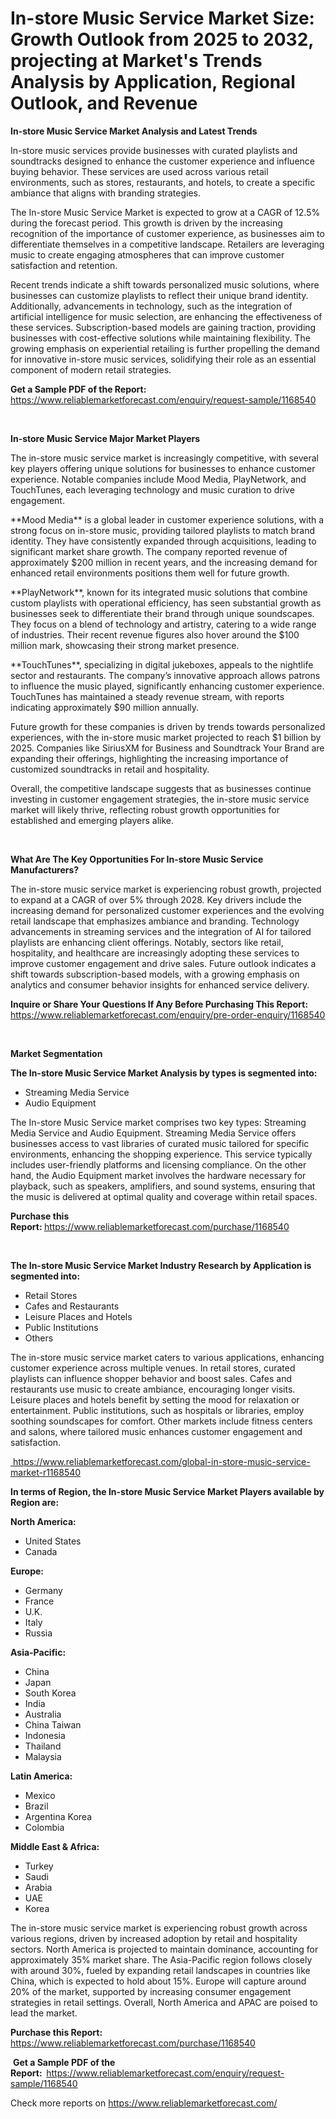 <p><h1>In-store Music Service Market Size: Growth Outlook from 2025 to 2032, projecting at Market's Trends Analysis by Application, Regional Outlook, and Revenue</h1></p><p><strong>In-store Music Service Market Analysis and Latest Trends</strong></p>
<p><p>In-store music services provide businesses with curated playlists and soundtracks designed to enhance the customer experience and influence buying behavior. These services are used across various retail environments, such as stores, restaurants, and hotels, to create a specific ambiance that aligns with branding strategies.</p><p>The In-store Music Service Market is expected to grow at a CAGR of 12.5% during the forecast period. This growth is driven by the increasing recognition of the importance of customer experience, as businesses aim to differentiate themselves in a competitive landscape. Retailers are leveraging music to create engaging atmospheres that can improve customer satisfaction and retention.</p><p>Recent trends indicate a shift towards personalized music solutions, where businesses can customize playlists to reflect their unique brand identity. Additionally, advancements in technology, such as the integration of artificial intelligence for music selection, are enhancing the effectiveness of these services. Subscription-based models are gaining traction, providing businesses with cost-effective solutions while maintaining flexibility. The growing emphasis on experiential retailing is further propelling the demand for innovative in-store music services, solidifying their role as an essential component of modern retail strategies.</p></p>
<p><strong>Get a Sample PDF of the Report:&nbsp;</strong> <a href="https://www.reliablemarketforecast.com/enquiry/request-sample/1168540?utm_campaign=3126&utm_medium=2&utm_source=Github&utm_content=ia&utm_term=29032025&utm_id=in-store-music-service">https://www.reliablemarketforecast.com/enquiry/request-sample/1168540</a></p>
<p>&nbsp;</p>
<p><strong>In-store Music Service Major Market Players</strong></p>
<p><p>The in-store music service market is increasingly competitive, with several key players offering unique solutions for businesses to enhance customer experience. Notable companies include Mood Media, PlayNetwork, and TouchTunes, each leveraging technology and music curation to drive engagement.</p><p>**Mood Media** is a global leader in customer experience solutions, with a strong focus on in-store music, providing tailored playlists to match brand identity. They have consistently expanded through acquisitions, leading to significant market share growth. The company reported revenue of approximately $200 million in recent years, and the increasing demand for enhanced retail environments positions them well for future growth.</p><p>**PlayNetwork**, known for its integrated music solutions that combine custom playlists with operational efficiency, has seen substantial growth as businesses seek to differentiate their brand through unique soundscapes. They focus on a blend of technology and artistry, catering to a wide range of industries. Their recent revenue figures also hover around the $100 million mark, showcasing their strong market presence.</p><p>**TouchTunes**, specializing in digital jukeboxes, appeals to the nightlife sector and restaurants. The company’s innovative approach allows patrons to influence the music played, significantly enhancing customer experience. TouchTunes has maintained a steady revenue stream, with reports indicating approximately $90 million annually.</p><p>Future growth for these companies is driven by trends towards personalized experiences, with the in-store music market projected to reach $1 billion by 2025. Companies like SiriusXM for Business and Soundtrack Your Brand are expanding their offerings, highlighting the increasing importance of customized soundtracks in retail and hospitality.</p><p>Overall, the competitive landscape suggests that as businesses continue investing in customer engagement strategies, the in-store music service market will likely thrive, reflecting robust growth opportunities for established and emerging players alike.</p></p>
<p>&nbsp;</p>
<p><strong>What Are The Key Opportunities For In-store Music Service Manufacturers?</strong></p>
<p><p>The in-store music service market is experiencing robust growth, projected to expand at a CAGR of over 5% through 2028. Key drivers include the increasing demand for personalized customer experiences and the evolving retail landscape that emphasizes ambiance and branding. Technology advancements in streaming services and the integration of AI for tailored playlists are enhancing client offerings. Notably, sectors like retail, hospitality, and healthcare are increasingly adopting these services to improve customer engagement and drive sales. Future outlook indicates a shift towards subscription-based models, with a growing emphasis on analytics and consumer behavior insights for enhanced service delivery.</p></p>
<p><strong>Inquire or Share Your Questions If Any Before Purchasing This Report:</strong> <a href="https://www.reliablemarketforecast.com/enquiry/pre-order-enquiry/1168540?utm_campaign=3126&utm_medium=2&utm_source=Github&utm_content=ia&utm_term=29032025&utm_id=in-store-music-service">https://www.reliablemarketforecast.com/enquiry/pre-order-enquiry/1168540</a></p>
<p>&nbsp;</p>
<p><strong>Market Segmentation</strong></p>
<p><strong>The In-store Music Service Market Analysis by types is segmented into:</strong></p>
<p><ul><li>Streaming Media Service</li><li>Audio Equipment</li></ul></p>
<p><p>The In-store Music Service market comprises two key types: Streaming Media Service and Audio Equipment. Streaming Media Service offers businesses access to vast libraries of curated music tailored for specific environments, enhancing the shopping experience. This service typically includes user-friendly platforms and licensing compliance. On the other hand, the Audio Equipment market involves the hardware necessary for playback, such as speakers, amplifiers, and sound systems, ensuring that the music is delivered at optimal quality and coverage within retail spaces.</p></p>
<p><strong>Purchase this Report:&nbsp;</strong><a href="https://www.reliablemarketforecast.com/purchase/1168540?utm_campaign=3126&utm_medium=2&utm_source=Github&utm_content=ia&utm_term=29032025&utm_id=in-store-music-service">https://www.reliablemarketforecast.com/purchase/1168540</a></p>
<p>&nbsp;</p>
<p><strong>The In-store Music Service Market Industry Research by Application is segmented into:</strong></p>
<p><ul><li>Retail Stores</li><li>Cafes and Restaurants</li><li>Leisure Places and Hotels</li><li>Public Institutions</li><li>Others</li></ul></p>
<p><p>The in-store music service market caters to various applications, enhancing customer experience across multiple venues. In retail stores, curated playlists can influence shopper behavior and boost sales. Cafes and restaurants use music to create ambiance, encouraging longer visits. Leisure places and hotels benefit by setting the mood for relaxation or entertainment. Public institutions, such as hospitals or libraries, employ soothing soundscapes for comfort. Other markets include fitness centers and salons, where tailored music enhances customer engagement and satisfaction.</p></p>
<p><a href="https://www.reliablemarketforecast.com/global-in-store-music-service-market-r1168540?utm_campaign=3126&utm_medium=2&utm_source=Github&utm_content=ia&utm_term=29032025&utm_id=in-store-music-service">&nbsp;https://www.reliablemarketforecast.com/global-in-store-music-service-market-r1168540</a></p>
<p><strong>In terms of Region, the In-store Music Service Market Players available by Region are:</strong></p>
<p>
    <p> <strong> North America: </strong>
        <ul>
            <li>United States</li>
            <li>Canada</li>
        </ul>
        </p> 
    <p> <strong> Europe: </strong>
        <ul>
            <li>Germany</li>
            <li>France</li>
            <li>U.K.</li>
            <li>Italy</li>
            <li>Russia</li>
        </ul>
        </p> 
    <p> <strong> Asia-Pacific: </strong>
        <ul>
            <li>China</li>
            <li>Japan</li>
            <li>South Korea</li>
            <li>India</li>
            <li>Australia</li>
            <li>China Taiwan</li>
            <li>Indonesia</li>
            <li>Thailand</li>
            <li>Malaysia</li>
        </ul>
        </p> 
    <p> <strong> Latin America: </strong>
        <ul>
            <li>Mexico</li>
            <li>Brazil</li>
            <li>Argentina Korea</li>
            <li>Colombia</li>
        </ul>
        </p> 
    <p> <strong> Middle East & Africa: </strong>
        <ul>
            <li>Turkey</li>
            <li>Saudi</li>
            <li>Arabia</li>
            <li>UAE</li>
            <li>Korea</li>
        </ul>
    </p>
    </p>
<p><p>The in-store music service market is experiencing robust growth across various regions, driven by increased adoption by retail and hospitality sectors. North America is projected to maintain dominance, accounting for approximately 35% market share. The Asia-Pacific region follows closely with around 30%, fueled by expanding retail landscapes in countries like China, which is expected to hold about 15%. Europe will capture around 20% of the market, supported by increasing consumer engagement strategies in retail settings. Overall, North America and APAC are poised to lead the market.</p></p>
<p><strong>Purchase this Report: </strong><a href="https://www.reliablemarketforecast.com/purchase/1168540?utm_campaign=3126&utm_medium=2&utm_source=Github&utm_content=ia&utm_term=29032025&utm_id=in-store-music-service">https://www.reliablemarketforecast.com/purchase/1168540</a></p>
<p>&nbsp;<strong>Get a Sample PDF of the Report:&nbsp;&nbsp;</strong><a href="https://www.reliablemarketforecast.com/enquiry/request-sample/1168540?utm_campaign=3126&utm_medium=2&utm_source=Github&utm_content=ia&utm_term=29032025&utm_id=in-store-music-service">https://www.reliablemarketforecast.com/enquiry/request-sample/1168540</a></p>
<p><strong></strong></p>
<p>Check more reports on <a href="https://www.reliablemarketforecast.com/?utm_campaign=3126&utm_medium=2&utm_source=Github&utm_content=ia&utm_term=29032025&utm_id=in-store-music-service">https://www.reliablemarketforecast.com/</a></p>